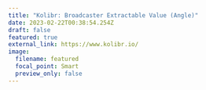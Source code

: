 ```yaml
---
title: "Kolibr: Broadcaster Extractable Value (Angle)"
date: 2023-02-22T00:38:54.254Z
draft: false
featured: true
external_link: https://www.kolibr.io/
image:
  filename: featured
  focal_point: Smart
  preview_only: false
---
```

